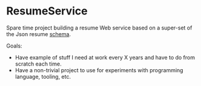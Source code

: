 # ResumeService

Spare time project building a resume Web service based on a super-set of the Json resume [schema](https://github.com/jsonresume/resume-schema/blob/master/schema.json).

Goals:

- Have example of stuff I need at work every X years and have to do from scratch each time.
- Have a non-trivial project to use for experiments with programming language, tooling, etc.
